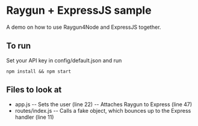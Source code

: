 # Raygun + ExpressJS sample

A demo on how to use Raygun4Node and ExpressJS together.

## To run

Set your API key in config/default.json and run

	npm install && npm start

## Files to look at 

- app.js
-- Sets the user (line 22)
-- Attaches Raygun to Express (line 47)
- routes/index.js
-- Calls a fake object, which bounces up to the Express handler (line 11)